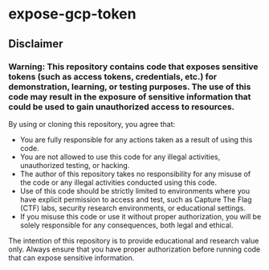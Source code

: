 # expose-gcp-token

## Disclaimer

### Warning: This repository contains code that exposes sensitive tokens (such as access tokens, credentials, etc.) for demonstration, learning, or testing purposes. The use of this code may result in the exposure of sensitive information that could be used to gain unauthorized access to resources.

By using or cloning this repository, you agree that:

- You are fully responsible for any actions taken as a result of using this code.
- You are not allowed to use this code for any illegal activities, unauthorized testing, or hacking.
- The author of this repository takes no responsibility for any misuse of the code or any illegal activities conducted using this code.
- Use of this code should be strictly limited to environments where you have explicit permission to access and test, such as Capture The Flag (CTF) labs, security research environments, or educational settings.
- If you misuse this code or use it without proper authorization, you will be solely responsible for any consequences, both legal and ethical.

The intention of this repository is to provide educational and research value only. Always ensure that you have proper authorization before running code that can expose sensitive information.